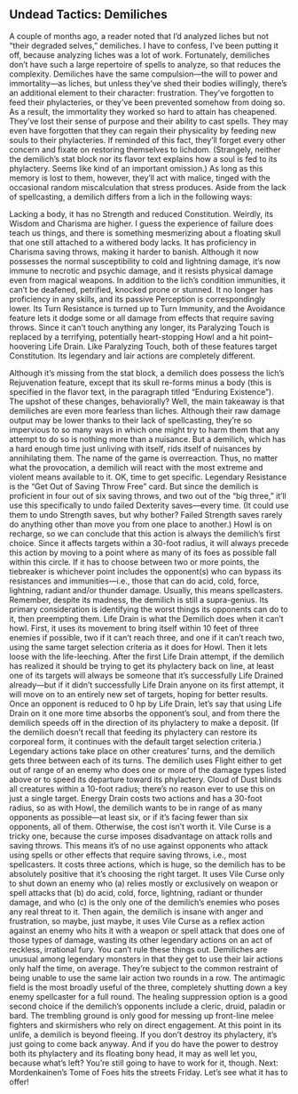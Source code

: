 ## Undead Tactics: Demiliches

A couple of months ago, a reader noted that I’d analyzed liches but not “their degraded selves,” demiliches. I have to confess, I’ve been putting it off, because analyzing liches was a lot of work. Fortunately, demiliches don’t have such a large repertoire of spells to analyze, so that reduces the complexity.
Demiliches have the same compulsion—the will to power and immortality—as liches, but unless they’ve shed their bodies willingly, there’s an additional element to their character: frustration. They’ve forgotten to feed their phylacteries, or they’ve been prevented somehow from doing so. As a result, the immortality they worked so hard to attain has cheapened. They’ve lost their sense of purpose and their ability to cast spells. They may even have forgotten that they can regain their physicality by feeding new souls to their phylacteries. If reminded of this fact, they’ll forget every other concern and fixate on restoring themselves to lichdom. (Strangely, neither the demilich’s stat block nor its flavor text explains how a soul is fed to its phylactery. Seems like kind of an important omission.) As long as this memory is lost to them, however, they’ll act with malice, tinged with the occasional random miscalculation that stress produces.
Aside from the lack of spellcasting, a demilich differs from a lich in the following ways:

Lacking a body, it has no Strength and reduced Constitution. Weirdly, its Wisdom and Charisma are higher. I guess the experience of failure does teach us things, and there is something mesmerizing about a floating skull that one still attached to a withered body lacks.
It has proficiency in Charisma saving throws, making it harder to banish.
Although it now possesses the normal susceptibility to cold and lightning damage, it’s now immune to necrotic and psychic damage, and it resists physical damage even from magical weapons.
In addition to the lich’s condition immunities, it can’t be deafened, petrified, knocked prone or stunned.
It no longer has proficiency in any skills, and its passive Perception is correspondingly lower.
Its Turn Resistance is turned up to Turn Immunity, and the Avoidance feature lets it dodge some or all damage from effects that require saving throws.
Since it can’t touch anything any longer, its Paralyzing Touch is replaced by a terrifying, potentially heart-stopping Howl and a hit point–hoovering Life Drain. Like Paralyzing Touch, both of these features target Constitution.
Its legendary and lair actions are completely different.

Although it’s missing from the stat block, a demilich does possess the lich’s Rejuvenation feature, except that its skull re-forms minus a body (this is specified in the flavor text, in the paragraph titled “Enduring Existence”).
The upshot of these changes, behaviorally? Well, the main takeaway is that demiliches are even more fearless than liches. Although their raw damage output may be lower thanks to their lack of spellcasting, they’re so impervious to so many ways in which one might try to harm them that any attempt to do so is nothing more than a nuisance. But a demilich, which has a hard enough time just unliving with itself, rids itself of nuisances by annihilating them. The name of the game is overreaction. Thus, no matter what the provocation, a demilich will react with the most extreme and violent means available to it.
OK, time to get specific.
Legendary Resistance is the “Get Out of Saving Throw Free” card. But since the demilich is proficient in four out of six saving throws, and two out of the “big three,” it’ll use this specifically to undo failed Dexterity saves—every time. (It could use them to undo Strength saves, but why bother? Failed Strength saves rarely do anything other than move you from one place to another.)
Howl is on recharge, so we can conclude that this action is always the demilich’s first choice. Since it affects targets within a 30-foot radius, it will always precede this action by moving to a point where as many of its foes as possible fall within this circle. If it has to choose between two or more points, the tiebreaker is whichever point includes the opponent(s) who can bypass its resistances and immunities—i.e., those that can do acid, cold, force, lightning, radiant and/or thunder damage. Usually, this means spellcasters. Remember, despite its madness, the demilich is still a supra-genius. Its primary consideration is identifying the worst things its opponents can do to it, then preempting them.
Life Drain is what the Demilich does when it can’t howl. First, it uses its movement to bring itself within 10 feet of three enemies if possible, two if it can’t reach three, and one if it can’t reach two, using the same target selection criteria as it does for Howl. Then it lets loose with the life-leeching.
After the first Life Drain attempt, if the demilich has realized it should be trying to get its phylactery back on line, at least one of its targets will always be someone that it’s successfully Life Drained already—but if it didn’t successfully Life Drain anyone on its first attempt, it will move on to an entirely new set of targets, hoping for better results. Once an opponent is reduced to 0 hp by Life Drain, let’s say that using Life Drain on it one more time absorbs the opponent’s soul, and from there the demilich speeds off in the direction of its phylactery to make a deposit. (If the demilich doesn’t recall that feeding its phylactery can restore its corporeal form, it continues with the default target selection criteria.)
Legendary actions take place on other creatures’ turns, and the demilich gets three between each of its turns. The demilich uses Flight either to get out of range of an enemy who does one or more of the damage types listed above or to speed its departure toward its phylactery. Cloud of Dust blinds all creatures within a 10-foot radius; there’s no reason ever to use this on just a single target. Energy Drain costs two actions and has a 30-foot radius, so as with Howl, the demilich wants to be in range of as many opponents as possible—at least six, or if it’s facing fewer than six opponents, all of them. Otherwise, the cost isn’t worth it.
Vile Curse is a tricky one, because the curse imposes disadvantage on attack rolls and saving throws. This means it’s of no use against opponents who attack using spells or other effects that require saving throws, i.e., most spellcasters. It costs three actions, which is huge, so the demilich has to be absolutely positive that it’s choosing the right target. It uses Vile Curse only to shut down an enemy who (a) relies mostly or exclusively on weapon or spell attacks that (b) do acid, cold, force, lightning, radiant or thunder damage, and who (c) is the only one of the demilich’s enemies who poses any real threat to it.
Then again, the demilich is insane with anger and frustration, so maybe, just maybe, it uses Vile Curse as a reflex action against an enemy who hits it with a weapon or spell attack that does one of those types of damage, wasting its other legendary actions on an act of reckless, irrational fury. You can’t rule these things out.
Demiliches are unusual among legendary monsters in that they get to use their lair actions only half the time, on average. They’re subject to the common restraint of being unable to use the same lair action two rounds in a row. The antimagic field is the most broadly useful of the three, completely shutting down a key enemy spellcaster for a full round. The healing suppression option is a good second choice if the demilich’s opponents include a cleric, druid, paladin or bard. The trembling ground is only good for messing up front-line melee fighters and skirmishers who rely on direct engagement.
At this point in its unlife, a demilich is beyond fleeing. If you don’t destroy its phylactery, it’s just going to come back anyway. And if you do have the power to destroy both its phylactery and its floating bony head, it may as well let you, because what’s left? You’re still going to have to work for it, though.
Next: Mordenkainen’s Tome of Foes hits the streets Friday. Let’s see what it has to offer!
